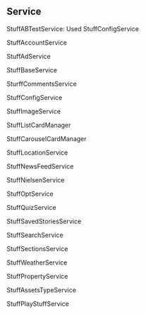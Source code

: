 ## Service

StuffABTestService: Used StuffConfigService

StuffAccountService

StuffAdService

StuffBaseService

SturffCommentsService

StuffConfigService

StuffImageService

StuffListCardManager

StuffCarouselCardManager

StuffLocationService

StuffNewsFeedService

StuffNielsenService

StuffOptService

StuffQuizService

StuffSavedStoriesService

StuffSearchService

StuffSectionsService

StuffWeatherService

StuffPropertyService

StuffAssetsTypeService

StuffPlayStuffService



